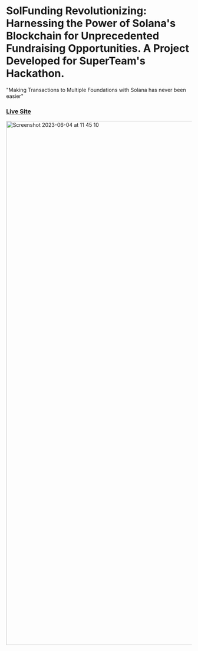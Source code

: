 # SolFunding Revolutionizing: Harnessing the Power of Solana's Blockchain for Unprecedented Fundraising Opportunities. A Project Developed for SuperTeam's Hackathon. 
"Making Transactions to Multiple Foundations with Solana has never been easier"

### [Live Site](https://sol-funding.vercel.app/)


<img width="1422" alt="Screenshot 2023-06-04 at 11 45 10" src="https://github.com/LilianaSP/SOLFunding/assets/102379771/66fdc465-0d68-457f-bdff-48e52e17be5c">
